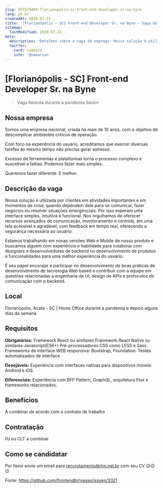 ```yaml
---
slug: 657579405-florianopolis-sc-front-end-developer-sr-na-byne
lang: pt-br
createdAt: 2020-07-15
title: '[Florianópolis - SC] Front-end Developer Sr. na Byne - Vaga de Emprego'
sitemap:
  lastModified: 2020-07-15
meta:
  description: 'Detalhes sobre a vaga de emprego: Nossa solução é utilizada por clientes em atividades importantes e em momentos de crise, quando dependem dele para se comunicar, fazer negócios ou resolver situações emergenciais. Por isso esperam uma interface simples, intuitiva e funcional. Nos orgulhamos de oferecer recursos avançados de comunicação, monitoramento e controle, em uma tela acessível e agradável, com feedback em tempo real, oferecendo a segurança necessária ao usuário. Estamos trabalhando em novas versões Web e Mobile de nosso produto e buscamos alguém com experiência e habilidade para colaborar com designers e desenvolvedores de backend no desenvolvimento de produtos e funcionalidades para uma melhor experiência do usuário. É seu papel encorajar e participar no desenvolvimento de boas práticas de desenvolvimento de tecnologia Web based e contribuir com a equipe em questões relacionadas a engenharia de UI, design de APIs e protocolos de comunicação com o backend.'
  twitter:
    card: summary
    site: '@nawarian'
---
```


# [Florianópolis - SC] Front-end Developer Sr. na Byne

> Vaga Remota durante a pandemia
>Senior

## Nossa empresa

Somos uma empresa nacional, criada há mais de 10 anos, com o objetivo de descomplicar ambientes críticos de operação.

Com foco na experiência do usuário, acreditamos que exercer diversas tarefas ao mesmo tempo não precisa gerar estresse.

Excesso de ferramentas e plataformas torna o processo complexo e suscetível a falhas. Podemos fazer mais simples.

Queremos fazer diferente. E melhor.

## Descrição da vaga

Nossa solução é utilizada por clientes em atividades importantes e em momentos de crise, quando dependem dele para se comunicar, fazer negócios ou resolver situações emergenciais.
Por isso esperam uma interface simples, intuitiva e funcional.
Nos orgulhamos de oferecer recursos avançados de comunicação, monitoramento e controle, em uma tela acessível e agradável, com feedback em tempo real, oferecendo a segurança necessária ao usuário.

Estamos trabalhando em novas versões Web e Mobile de nosso produto e buscamos alguém com experiência e habilidade para colaborar com designers e desenvolvedores de backend no desenvolvimento de produtos e funcionalidades para uma melhor experiência do usuário.

É seu papel encorajar e participar no desenvolvimento de boas práticas de desenvolvimento de tecnologia Web based e contribuir com a equipe em questões relacionadas a engenharia de UI, design de APIs e protocolos de comunicação com o backend.

## Local

Florianópolis,  Acate - SC | Home Office durante a pandemia e depois alguns dias da semana

## Requisitos

**Obrigatórios:**
Framework React ou similares
Framework React Native ou similares
Javascript(ES6+)
Pré-processadores CSS como LESS e Sass
Frameworks de interface WEB responsiva: Bootstrap, Foundation.
Testes automatizados de interface

**Desejáveis:**
Experiência com interfaces nativas para dispositivos móveis: Android e iOS.

**Diferenciais:**
Experiência com BFF Pattern, GraphQL, arquitetura Flux e frameworks relacionados.

## Benefícios
A combinar de acordo com o contrato de trabalho

## Contratação
PJ ou CLT a combinar

## Como se candidatar

Por favor envie um email para reccrutamento@rtm.net.br com seu CV 😉😉😉




Fonte: https://github.com/frontendbr/vagas/issues/3321